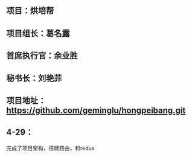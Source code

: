 ## 项目：烘培帮

## 项目组长：葛名露

## 首席执行官：余业胜

## 秘书长：刘艳菲

## 项目地址：https://github.com/geminglu/hongpeibang.git



## 4-29：

完成了项目架构，搭建路由，和redux